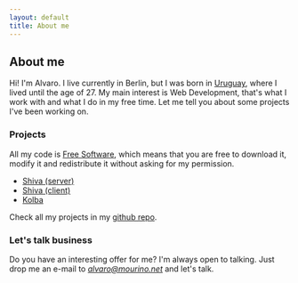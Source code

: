 ```yaml
---
layout: default
title: About me
---
```

<h2>
    About me
</h2>

Hi! I'm Alvaro. I live currently in Berlin, but I was born in
[Uruguay](https://en.wikipedia.org/wiki/Montevideo), where I lived until the
age of 27. My main interest is Web Development, that's what I work with and
what I do in my free time. Let me tell you about some projects I've been
working on.


<h3>
    Projects
</h3>

All my code is [Free Software](https://en.wikipedia.org/wiki/Free_software),
which means that you are free to download it, modify it and redistribute it
without asking for my permission.

<ul>
    <li>
        <a href="https://github.com/tooxie/shiva-server">Shiva (server)</a>
    </li>
    <li>
        <a href="https://github.com/tooxie/shiva-client">Shiva (client)</a>
    </li>
    <li>
        <a href="https://github.com/tooxie/kolba">Kolba</a>
    </li>
</ul>

Check all my projects in my <a href="https://github.com/tooxie">github repo</a>.


<h3>
    Let's talk business
</h3>

Do you have an interesting offer for me? I'm always open to talking. Just drop
me an e-mail to <i>alvaro@mourino.net</i> and let's talk.
